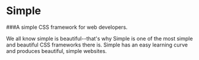 Simple
==========

###A simple CSS framework for web developers.

We all know simple is beautiful--that's why Simple is one of the most simple and beautiful CSS frameworks there is.  Simple has an easy learning curve and produces beautiful, simple websites.
